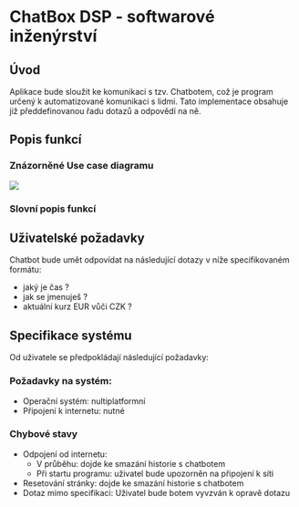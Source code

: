 # ChatBox DSP - softwarové inženýrství

## Úvod

Aplikace bude sloužit ke komunikaci s tzv. Chatbotem, což je program určený k automatizované komunikaci s lidmi. Tato implementace obsahuje již předdefinovanou řadu dotazů a odpovědí na ně.

## Popis funkcí

### Znázorněné Use case diagramu

<img src="https://github.com/JanPodavka/ChatBotproject/blob/master/data/ucd.jpg">

### Slovní popis funkcí

## Uživatelské požadavky

 Chatbot bude umět odpovídat na následující dotazy v níže specifikovaném formátu:
 
 - jaký je čas ?
 - jak se jmenuješ ?
 - aktuální kurz EUR vůči CZK ?

## Specifikace systému
Od uživatele se předpokládají následující požadavky:

### Požadavky na systém:

- Operační systém: nultiplatformní
- Připojení k internetu: nutné

### Chybové stavy

 - Odpojení od internetu:
   - V průběhu: dojde ke smazání historie s chatbotem
   - Při startu programu: uživatel bude upozorněn na připojení k síti
 - Resetování stránky: dojde ke smazání historie s chatbotem
 - Dotaz mimo specifikaci: Uživatel bude botem vyvzván k opravě dotazu




